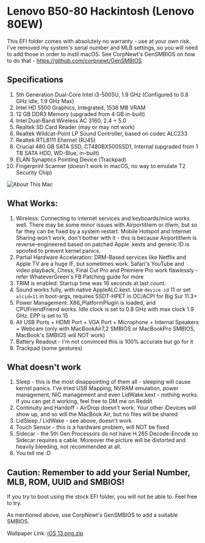 # Lenovo B50-80 Hackintosh (Lenovo 80EW)

This EFI folder comes with absolutely no warranty - use at your own risk. I've removed my system's serial number and MLB settings, so you will need to add those in order to instll macOS. See CorpNewt's GenSMBIOS on how to do that - https://github.com/corpnewt/GenSMBIOS.

## Specifications
1. 5th Generation Dual-Core Intel i3-5005U, 1.9 GHz (Configured to 0.8 GHz idle, 1.9 GHz Max)
2. Intel HD 5500 Graphics, Integrated, 1536 MB VRAM
3. 12 GB DDR3 Memory (upgraded from 4 GB in-built)
4. Intel Dual-Band Wireless AC 3160, 2.4 + 5.0
5. Realtek SD Card Reader (may or may not work) 
6. Realtek Wildcat-Point LP Sound Controller, based on codec ALC233
7. Realtek RTL8111 Ehernet (RJ45)
8. Crucial 480 GB SATA SSD, CT480BX500SSD1, Internal (upgraded from 1 TB SATA HDD, WD-Blue, in-built)
9. ELAN Synaptics Pointing Device (Trackpad)
10. Fingerprint Scanner (doesn't work in macOS, no way to emulate T2 Security Chip)

![About This Mac](https://user-images.githubusercontent.com/90323866/143816309-45de882f-ed23-43bb-8cf0-706fcb130ff1.png)


## What Works:
1. Wireless: Connecting to internet services and keyboards/mice works well. There may be some minor issues with Airportitlwm or itlwm, but so far they can be fixed by a system restart. Mobile Hotspot and Internet Sharing won't work, don't bother with it - this is because Airportitlwm is reverse-engineered based on patched Apple .kexts and generic ID is spoofed to prevent kernel panics.
2. Partial Hardware Acceleration: DRM-Based services like Netflix and Apple TV are a huge IF, but sometimes work. Safari's YouTube and video playback, Chess, Final Cut Pro and Premiere Pro work flawlessly - refer WhateverGreen's FB Patching guide for more
3. TRIM is enabled: Startup time was 18 seconds at last count.
4. Sound works fully, with native AppleALC.kext. Use `device-id` 11 or set `alcid=11` in boot-args, requires SSDT-HPET in OC/ACPI for Big Sur 11.3+
5. Power Management: X86_PlatformPlugin is loaded, and CPUFriendFriend works. Idle clock is set to 0.8 GHz with max clock 1.9 GHz. EPP is set to 15
6. All USB Ports + HDMI Port + VGA Port + Microphone + Internal Speakers + Webcam (only with MacBookAir7,2 SMBIOS or MacBookPro SMBIOS, MacBook's SMBIOS will NOT work)
7. Battery Readout - I'm not convinced this is 100% accurate but go for it
8. Trackpad (some gestures)

## What doesn't work
1. Sleep - this is the most disappointing of them all - sleeping will cause kernel panics. I've tried USB Mapping, NVRAM emulation, power management, NIC management and even LidWake.kext - nothing works. If you can get it working, feel free to DM me on Reddit
2. Continuity and Handoff - AirDrop doesn't work. Your other iDevices will show up, and so will the MacBook Air, but no files will be shared
3. LidSleep / LidWake - see above, doesn't work
4. Touch Sensor - this is a hardware problem, will NOT be fixed
5. Sidecar - the 5th Gen Processors do not have H.265 Decode-Encode so Sidecar requires a cable. Moreover the picture will be distorted and heavily bleeding, not recommended at all.
6. You tell me :D

## Caution: Remember to add your Serial Number, MLB, ROM, UUID and SMBIOS!
If you try to boot using the stock EFI folder, you will not be able to. Feel free to try. 

As mentioned above, use CorpNewt's GenSMBIOS to add a suitable SMBIOS.

Wallpaper Link: [iOS 13.png.zip](https://github.com/moneaalhad/LenovoB50.80_Hackintosh/files/7615976/iOS.13.png.zip)
